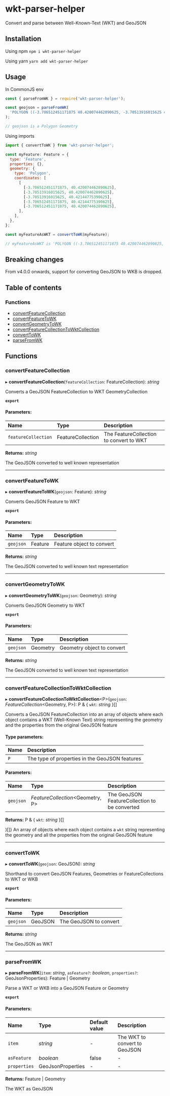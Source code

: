 # wkt-parser-helper

Convert and parse between Well-Known-Text (WKT) and GeoJSON

## Installation

Using npm `npm i wkt-parser-helper`

Using yarn `yarn add wkt-parser-helper`

## Usage

In CommonJS env

```javascript
const { parseFromWK } = require('wkt-parser-helper');

const geojson = parseFromWK(
  'POLYGON ((-3.706512451171875 40.420074462890625, -3.70513916015625 40.420074462890625, -3.70513916015625 40.42144775390625, -3.706512451171875 40.42144775390625, -3.706512451171875 40.420074462890625))'
);

// geojson is a Polygon Geometry
```

Using imports

```javascript
import { convertToWK } from 'wkt-parser-helper';

const myFeature: Feature = {
  type: 'Feature',
  properties: {},
  geometry: {
    type: 'Polygon',
    coordinates: [
      [
        [-3.706512451171875, 40.420074462890625],
        [-3.70513916015625, 40.420074462890625],
        [-3.70513916015625, 40.42144775390625],
        [-3.706512451171875, 40.42144775390625],
        [-3.706512451171875, 40.420074462890625],
      ],
    ],
  },
};

const myFeatureAsWKT = convertToWK(myFeature);

// myFeatureAsWKT is 'POLYGON ((-3.706512451171875 40.420074462890625, -3.70513916015625 40.420074462890625, -3.70513916015625 40.42144775390625, -3.706512451171875 40.42144775390625, -3.706512451171875 40.420074462890625))'
```

## Breaking changes

From v4.0.0 onwards, support for converting GeoJSON to WKB is dropped.

## Table of contents

### Functions

- [convertFeatureCollection](#convertfeaturecollection)
- [convertFeatureToWK](#convertfeaturetowk)
- [convertGeometryToWK](#convertgeometrytowk)
- [convertFeatureCollectionToWktCollection](#convertFeatureCollectionToWktCollection)
- [convertToWK](#converttowk)
- [parseFromWK](#parsefromwk)

## Functions

### convertFeatureCollection

▸ **convertFeatureCollection**(`featureCollection`: FeatureCollection): _string_

Converts a GeoJSON FeatureCollection to WKT GeometryCollection

**`export`**

#### Parameters:

| Name                | Type              | Description                             |
| :------------------ | :---------------- | :-------------------------------------- |
| `featureCollection` | FeatureCollection | The FeatureCollection to convert to WKT |

**Returns:** _string_

The GeoJSON converted to well known representation

---

### convertFeatureToWK

▸ **convertFeatureToWK**(`geojson`: Feature): _string_

Converts GeoJSON Feature to WKT

**`export`**

#### Parameters:

| Name      | Type    | Description               |
| :-------- | :------ | :------------------------ |
| `geojson` | Feature | Feature object to convert |

**Returns:** _string_

The GeoJSON converted to well known text representation

---

### convertGeometryToWK

▸ **convertGeometryToWK**(`geojson`: Geometry): _string_

Converts GeoJSON Geometry to WKT

**`export`**

#### Parameters:

| Name      | Type     | Description                |
| :-------- | :------- | :------------------------- |
| `geojson` | Geometry | Geometry object to convert |

**Returns:** _string_

The GeoJSON converted to well known text representation

---

### convertFeatureCollectionToWktCollection

▸ **convertFeatureCollectionToWktCollection**<P\>(`geojson`: _FeatureCollection_<Geometry, P\>): P & { `wkt`: _string_ }[]

Converts a GeoJSON FeatureCollection into an array of objects where each object
contains a WKT (Well-Known Text) string representing the geometry and the properties
from the original GeoJSON feature

#### Type parameters:

| Name | Description                                    |
| :--- | :--------------------------------------------- |
| `P`  | The type of properties in the GeoJSON features |

#### Parameters:

| Name      | Type                              | Description                                   |
| :-------- | :-------------------------------- | :-------------------------------------------- |
| `geojson` | _FeatureCollection_<Geometry, P\> | The GeoJSON FeatureCollection to be converted |

**Returns:** P & { `wkt`: _string_ }[]

)[]} An array of objects where each object contains a `wkt` string
representing the geometry and all the properties from the original GeoJSON feature

---

### convertToWK

▸ **convertToWK**(`geojson`: GeoJSON): _string_

Shorthand to convert GeoJSON Features, Geometries or FeatureCollections to WKT or WKB

**`export`**

#### Parameters:

| Name      | Type    | Description            |
| :-------- | :------ | :--------------------- |
| `geojson` | GeoJSON | The GeoJSON to convert |

**Returns:** _string_

The GeoJSON as WKT

---

### parseFromWK

▸ **parseFromWK**(`item`: _string_, `asFeature?`: _boolean_, `properties?`: GeoJsonProperties): Feature \| Geometry

Parse a WKT or WKB into a GeoJSON Feature or Geometry

**`export`**

#### Parameters:

| Name         | Type              | Default value | Description                   |
| :----------- | :---------------- | :------------ | :---------------------------- |
| `item`       | _string_          | -             | The WKT to convert to GeoJSON |
| `asFeature`  | _boolean_         | false         | -                             |
| `properties` | GeoJsonProperties | -             | -                             |

**Returns:** Feature \| Geometry

The WKT as GeoJSON

